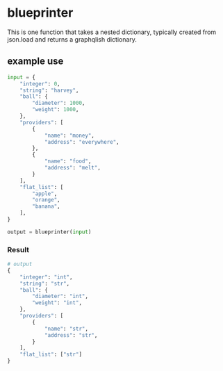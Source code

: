 # blueprinter
This is one function that takes a nested dictionary, typically created from json.load and returns a graphqlish dictionary.

## example use

```python
input = {
    "integer": 0,
    "string": "harvey",
    "ball": {
        "diameter": 1000,
        "weight": 1000,
    },
    "providers": [
        {
            "name": "money",
            "address": "everywhere",
        },
        {
            "name": "food",
            "address": "melt",
        }
    ],
    "flat_list": [
        "apple",
        "orange",
        "banana",
    ],
}

output = blueprinter(input)
```
### Result
```python
# output
{
    "integer": "int",
    "string": "str",
    "ball": {
        "diameter": "int",
        "weight": "int",
    },
    "providers": [
        {
            "name": "str",
            "address": "str",
        }
    ],
    "flat_list": ["str"]
}
```
